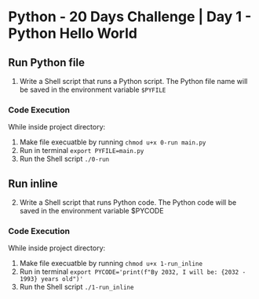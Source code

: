 # Python - 20 Days Challenge | Day 1 - Python Hello World

## Run Python file

1. Write a Shell script that runs a Python script. The Python file name will be saved in the environment variable `$PYFILE`

### Code Execution

While inside project directory:

1. Make file execuatble by running `chmod u+x 0-run main.py`
2. Run in terminal `export PYFILE=main.py`
3. Run the Shell script `./0-run`

## Run inline

2. Write a Shell script that runs Python code. The Python code will be saved in the environment variable $PYCODE

### Code Execution

While inside project directory:

1. Make file execuatble by running `chmod u+x 1-run_inline`
2. Run in terminal `export PYCODE='print(f"By 2032, I will be: {2032 - 1993} years old")'`
3. Run the Shell script `./1-run_inline`
